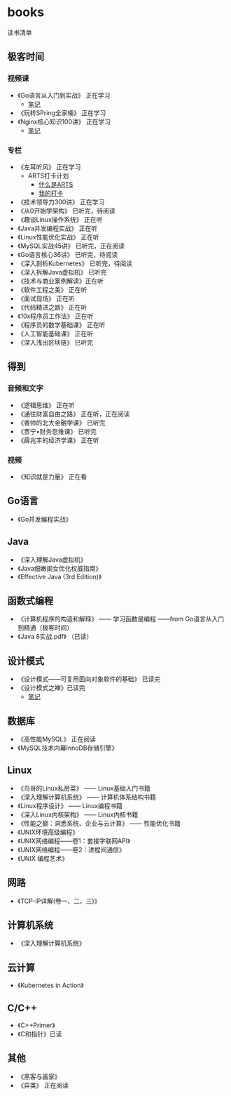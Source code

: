 # books
读书清单

## 极客时间
### 视频课
* 《Go语言从入门到实战》 正在学习
  * [笔记](https://github.com/tjudream/gostudy)
* 《玩转SPring全家桶》 正在学习
* 《Nginx核心知识100讲》 正在学习
  * [笔记](https://github.com/tjudream/nginxstudy)
### 专栏
* 《左耳听风》 正在学习
  * ARTS打卡计划
    * [什么是ARTS](https://www.zhihu.com/question/301150832)
    * [我的打卡](https://github.com/tjudream/ARTS)
* 《技术领导力300讲》 正在学习
* 《从0开始学架构》 已听完，待阅读
* 《趣谈Linux操作系统》 正在听
* 《Java并发编程实战》 正在听
* 《Linux性能优化实战》 正在听
* 《MySQL实战45讲》  已听完，正在阅读
* 《Go语言核心36讲》 已听完，待阅读
* 《深入剖析Kubernetes》 已听完，待阅读
* 《深入拆解Java虚拟机》 已听完
* 《技术与商业案例解读》正在听
* 《软件工程之美》 正在听
* 《面试现场》 正在听
* 《代码精进之路》 正在听
* 《10x程序员工作法》 正在听
* 《程序员的数学基础课》 正在听
* 《人工智能基础课》 正在听
* 《深入浅出区块链》 已听完

## 得到
### 音频和文字
* 《逻辑思维》 正在听
* 《通往财富自由之路》 正在听，正在阅读
* 《香帅的北大金融学课》 已听完
* 《贾宁•财务思维课》 已听完
* 《薛兆丰的经济学课》 正在听
### 视频
* 《知识就是力量》 正在看

## Go语言
* 《Go并发编程实战》

## Java
* 《深入理解Java虚拟机》
* 《Java细嫩闺女优化权威指南》
* 《Effective Java (3rd Edition)》

## 函数式编程
* 《计算机程序的构造和解释》 —— 学习函数是编程 ——from Go语言从入门到精通（极客时间）
* 《Java 8实战.pdf》 （已读）

## 设计模式
* 《设计模式——可复用面向对象软件的基础》 已读完
* 《设计模式之禅》已读完
  * [笔记](https://github.com/tjudream/DesignPatterns)

## 数据库
* 《高性能MySQL》 正在阅读
* 《MySQL技术内幕InnoDB存储引擎》

## Linux
* 《鸟哥的Linux私房菜》 —— Linux基础入门书籍
* 《深入理解计算机系统》 —— 计算机体系结构书籍
* 《Linux程序设计》 —— Linux编程书籍
* 《深入Linux内核架构》 —— Linux内核书籍
* 《性能之巅：洞悉系统、企业与云计算》 —— 性能优化书籍
* 《UNIX环境高级编程》
* 《UNIX网络编程——卷1：套接字联网API》
* 《UNIX网络编程——卷2：进程间通信》
* 《UNIX 编程艺术》

## 网路
* 《TCP-IP详解(卷一、二、三)》

## 计算机系统
* 《深入理解计算机系统》

## 云计算
* 《Kubernetes in Action》

## C/C++
* 《C++Primer》
* 《C和指针》已读

## 其他
* 《黑客与画家》
* 《异类》 正在阅读

